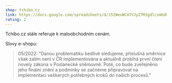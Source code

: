 ```yaml
---
shop: tchibo.cz
link: https://docs.google.com/spreadsheets/d/15ZWevWCH7VJyZ7M3gdlcsm6dKHSs3ghhirqghrwEHa0/edit?usp=sharing
rating: 2
---
```


Tchibo.cz stále referuje k maloobchodním cenám.

Slovy e-shopu:

> 05/2022: "Danou problematiku bedlivě sledujeme, příslušná směrnice však zatím není v ČR implementována a aktuálně probíhá první čtení novely zákona v Poslanecké sněmovně. Poté, co bude zveřejněno jeho finální znění a podmínky se začneme připravovat na implementaci veškerých potřebných kroků do našich procesů."
